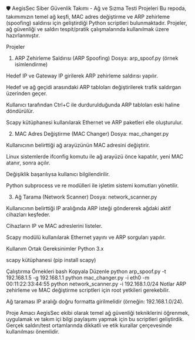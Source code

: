🛡️ AegisSec Siber Güvenlik Takımı - Ağ ve Sızma Testi Projeleri
Bu repoda, takımımızın temel ağ keşfi, MAC adres değiştirme ve ARP zehirleme (spoofing) saldırısı için geliştirdiği Python scriptleri bulunmaktadır. Projeler, ağ güvenliği ve saldırı tespit/pratik çalışmalarında kullanılmak üzere hazırlanmıştır.

Projeler
1. ARP Zehirleme Saldırısı (ARP Spoofing)
Dosya: arp_spoof.py (örnek isimlendirme)

Hedef IP ve Gateway IP girilerek ARP zehirleme saldırısı yapılır.

Hedef ve ağ geçidi arasındaki ARP tabloları değiştirilerek trafik saldırgan üzerinden geçer.

Kullanıcı tarafından Ctrl+C ile durdurulduğunda ARP tabloları eski haline döndürülür.

Scapy kütüphanesi kullanılarak Ethernet ve ARP paketleri elle oluşturulur.

2. MAC Adres Değiştirme (MAC Changer)
Dosya: mac_changer.py

Kullanıcının belirttiği ağ arayüzünün MAC adresini değiştirir.

Linux sistemlerde ifconfig komutu ile ağ arayüzü önce kapatılır, yeni MAC atanır, sonra açılır.

Değişiklik başarılıysa kullanıcı bilgilendirilir.

Python subprocess ve re modülleri ile işletim sistemi komutları yönetilir.

3. Ağ Tarama (Network Scanner)
Dosya: network_scanner.py

Kullanıcının belirttiği IP aralığında ARP isteği göndererek ağdaki aktif cihazları keşfeder.

Cihazların IP ve MAC adreslerini listeler.

Scapy modülü kullanılarak Ethernet yayını ve ARP sorguları yapılır.

Kullanım
Ortak Gereksinimler
Python 3.x

scapy kütüphanesi (pip install scapy)

Çalıştırma Örnekleri
bash
Kopyala
Düzenle
python arp_spoof.py -t 192.168.1.5 -g 192.168.1.1
python mac_changer.py -i eth0 -m 00:11:22:33:44:55
python network_scanner.py -i 192.168.1.0/24
Notlar
ARP zehirleme ve MAC değiştirme scriptleri için root yetkileri gerekebilir.

Ağ taraması IP aralığı doğru formatta girilmelidir (örneğin: 192.168.1.0/24).

Proje Amacı
AegisSec ekibi olarak temel ağ güvenliği tekniklerini öğrenmek, uygulamak ve takım içi bilgi paylaşımı yapmak için bu scriptleri geliştirdik. Gerçek saldırı/test ortamlarında dikkatli ve etik kurallar çerçevesinde kullanılması önemlidir.

